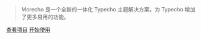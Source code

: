 > Morecho 是一个全新的一体化 Typecho 主题解决方案，为 Typecho 增加了更多易用的功能。  

[查看项目](https://github.com/MuZhou233/Morecho-Typecho)
[开始使用](start)